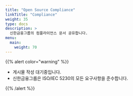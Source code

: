 ```yaml
---
title: "Open Source Compliance"
linkTitle: "Compliance"
weight: 35
type: docs
description: >
  신한금융그룹의 컴플라이언스 문서 공유합니다.
menu:
  main:
    weight: 70
---
```


<!--Start of Tawk.to Script-->
<script type="text/javascript">
  var Tawk_API=Tawk_API||{}, Tawk_LoadStart=new Date();
  (function(){
  var s1=document.createElement("script"),s0=document.getElementsByTagName("script")[0];
  s1.async=true;
  s1.src='https://embed.tawk.to/65efb2738d261e1b5f6c2a19/1hoo525oa';
  s1.charset='UTF-8';
  s1.setAttribute('crossorigin','*');
  s0.parentNode.insertBefore(s1,s0);
  })();
  </script>
  <!--End of Tawk.to Script-->

{{% alert color="warning" %}}

* 게시물 작성 대기중입니다. 
* 신한금융그룹은 ISO/IEC 5230의 모든 요구사항을 준수합니다.

{{% /alert %}}
